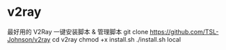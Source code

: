 # v2ray
最好用的 V2Ray 一键安装脚本 &amp; 管理脚本
git clone https://github.com/TSL-Johnson/v2ray
cd v2ray
chmod +x install.sh
./install.sh local
